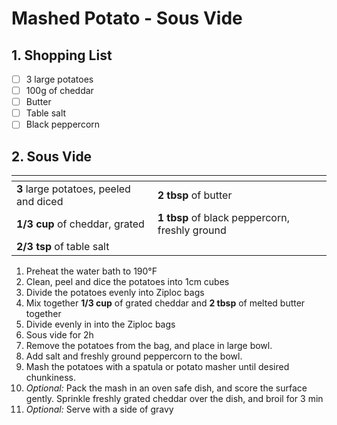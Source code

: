 # Mashed Potato - Sous Vide

## 1. Shopping List
- [ ] 3 large potatoes
- [ ] 100g of cheddar
- [ ] Butter
- [ ] Table salt
- [ ] Black peppercorn

## 2. Sous Vide
|<!-- -->|<!-- -->|
|---|---|
| **3** large potatoes, peeled and diced | **2 tbsp** of butter |
| **1/3 cup** of cheddar, grated | **1 tbsp** of black peppercorn, freshly ground |
| **2/3 tsp** of table salt | |

1. Preheat the water bath to 190°F
2. Clean, peel and dice the potatoes into 1cm cubes
3. Divide the potatoes evenly into Ziploc bags
4. Mix together **1/3 cup** of grated cheddar and **2 tbsp** of melted butter together
5. Divide evenly in into the Ziploc bags
6. Sous vide for 2h
7. Remove the potatoes from the bag, and place in large bowl.
8. Add salt and freshly ground peppercorn to the bowl.
9. Mash the potatoes with a spatula or potato masher until desired chunkiness.
10. *Optional:* Pack the mash in an oven safe dish, and score the surface gently. Sprinkle freshly grated cheddar over the dish, and broil for 3 min
11. *Optional:* Serve with a side of gravy
